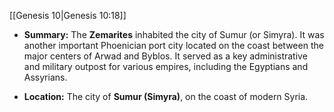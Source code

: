 [[Genesis 10|Genesis 10:18]]

- **Summary:** The **Zemarites** inhabited the city of Sumur (or Simyra). It was another important Phoenician port city located on the coast between the major centers of Arwad and Byblos. It served as a key administrative and military outpost for various empires, including the Egyptians and Assyrians.
    
- **Location:** The city of **Sumur (Simyra)**, on the coast of modern Syria.